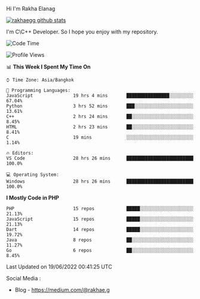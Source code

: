 Hi I'm Rakha Elanag


[![rakhaegg github stats](https://github-readme-stats.vercel.app/api?username=rakhaegg)](https://github.com/rakhaegg/rakhaegg)

I'm C\C++ Developer. So I hope you enjoy with my repository. 



<!--START_SECTION:waka-->
![Code Time](http://img.shields.io/badge/Code%20Time-0%20secs-blue)

![Profile Views](http://img.shields.io/badge/Profile%20Views-3-blue)

📊 **This Week I Spent My Time On** 

```text
⌚︎ Time Zone: Asia/Bangkok

💬 Programming Languages: 
JavaScript               19 hrs 4 mins       ████████████████░░░░░░░░░   67.04% 
Python                   3 hrs 52 mins       ███░░░░░░░░░░░░░░░░░░░░░░   13.61% 
C++                      2 hrs 24 mins       ██░░░░░░░░░░░░░░░░░░░░░░░   8.45% 
HTML                     2 hrs 23 mins       ██░░░░░░░░░░░░░░░░░░░░░░░   8.41% 
C                        19 mins             ░░░░░░░░░░░░░░░░░░░░░░░░░   1.14%

🔥 Editors: 
VS Code                  28 hrs 26 mins      █████████████████████████   100.0%

💻 Operating System: 
Windows                  28 hrs 26 mins      █████████████████████████   100.0%

```

**I Mostly Code in PHP** 

```text
PHP                      15 repos            █████░░░░░░░░░░░░░░░░░░░░   21.13% 
JavaScript               15 repos            █████░░░░░░░░░░░░░░░░░░░░   21.13% 
Dart                     14 repos            █████░░░░░░░░░░░░░░░░░░░░   19.72% 
Java                     8 repos             ██░░░░░░░░░░░░░░░░░░░░░░░   11.27% 
Go                       6 repos             ██░░░░░░░░░░░░░░░░░░░░░░░   8.45%

```



 Last Updated on 19/06/2022 00:41:25 UTC
<!--END_SECTION:waka-->

Social Media : 
- Blog - https://medium.com/@rakhae.g
